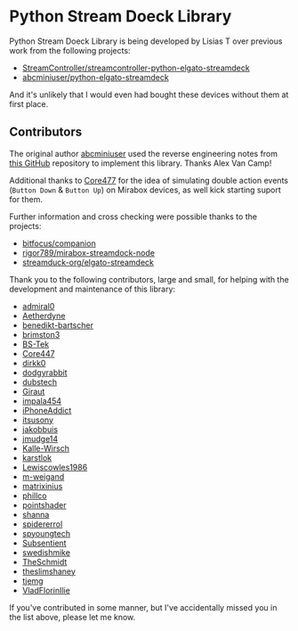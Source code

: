 # Python Stream Doeck Library

Python Stream Doeck Library is being developed by Lisias T over previous work from the following projects:

* [StreamController/streamcontroller-python-elgato-streamdeck](https://github.com/StreamController/streamcontroller-python-elgato-streamdeck/)
* [abcminiuser/python-elgato-streamdeck](https://github.com/abcminiuser/python-elgato-streamdeck/)

And it's unlikely that I would even had bought these devices without them at first place.


## Contributors

The original author [abcminiuser](https://github.com/abcminiuser) used the reverse engineering notes from [this GitHub](https://github.com/alvancamp/node-elgato-stream-deck/blob/master/NOTES.md) repository to implement this library. Thanks Alex Van Camp!

Additional thanks to [Core477](https://github.com/Core447) for the idea of simulating double action events (`Button Down` & `Button Up`) on Mirabox devices, as well kick starting suport for them.

Further information and cross checking were possible thanks to the projects:

* [bitfocus/companion](https://github.com/bitfocus/companion/blob/main/companion/lib/Surface/USB/MiraboxStreamDock.ts)
* [rigor789/mirabox-streamdock-node](https://github.com/rigor789/mirabox-streamdock-node/blob/main/src/streamdock.ts)
* [streamduck-org/elgato-streamdeck](https://github.com/streamduck-org/elgato-streamdeck/blob/main/src/lib.rs)

Thank you to the following contributors, large and small, for helping with the
development and maintenance of this library:

- [admiral0](https://github.com/admiral0)
- [Aetherdyne](https://github.com/Aetherdyne)
- [benedikt-bartscher](https://github.com/benedikt-bartscher)
- [brimston3](https://github.com/brimston3)
- [BS-Tek](https://github.com/BS-Tek)
- [Core447](https://github.com/Core447)
- [dirkk0](https://github.com/dirkk0)
- [dodgyrabbit](https://github.com/dodgyrabbit)
- [dubstech](https://github.com/dubstech)
- [Giraut](https://github.com/Giraut)
- [impala454](https://github.com/impala454)
- [iPhoneAddict](https://github.com/iPhoneAddict)
- [itsusony](https://github.com/itsusony)
- [jakobbuis](https://github.com/jakobbuis)
- [jmudge14](https://github.com/jmudge14)
- [Kalle-Wirsch](https://github.com/Kalle-Wirsch)
- [karstlok](https://github.com/karstlok)
- [Lewiscowles1986](https://github.com/Lewiscowles1986)
- [m-weigand](https://github.com/m-weigand)
- [matrixinius](https://github.com/matrixinius)
- [phillco](https://github.com/phillco)
- [pointshader](https://github.com/pointshader)
- [shanna](https://github.com/shanna)
- [spidererrol](https://github.com/Spidererrol)
- [spyoungtech](https://github.com/spyoungtech)
- [Subsentient](https://github.com/Subsentient)
- [swedishmike](https://github.com/swedishmike)
- [TheSchmidt](https://github.com/TheSchmidt)
- [theslimshaney](https://github.com/theslimshaney)
- [tjemg](https://github.com/tjemg)
- [VladFlorinIlie](https://github.com/VladFlorinIlie)

If you've contributed in some manner, but I've accidentally missed you in the
list above, please let me know.
